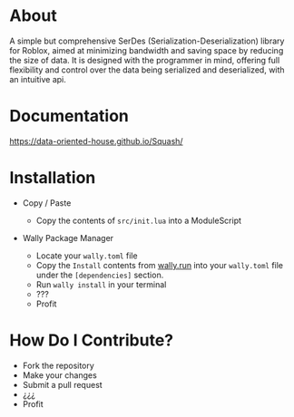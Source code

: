 # About

A simple but comprehensive SerDes (Serialization-Deserialization) library for Roblox, aimed at minimizing bandwidth and saving space by reducing the size of data. It is designed with the programmer in mind, offering full flexibility and control over the data being serialized and deserialized, with an intuitive api.

# Documentation

https://data-oriented-house.github.io/Squash/

# Installation

- Copy / Paste
	- Copy the contents of `src/init.lua` into a ModuleScript

- Wally Package Manager
	- Locate your `wally.toml` file
	- Copy the `Install` contents from [wally.run](https://wally.run/package/data-oriented-house/squash) into your `wally.toml` file under the `[dependencies]` section.
	- Run `wally install` in your terminal
	- ???
	- Profit

# How Do I Contribute?

- Fork the repository
- Make your changes
- Submit a pull request
- ¿¿¿
- Profit